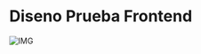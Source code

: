 # Diseno Prueba Frontend
![IMG](https://user-images.githubusercontent.com/64879586/140626046-0982c77c-c4de-4371-ba97-2949acc53339.jpg)
